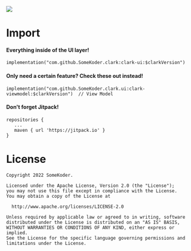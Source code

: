 [![](https://jitpack.io/v/SomeKoder/clark.svg)](https://jitpack.io/#SomeKoder/clark)

# Import

#### Everything inside of the UI layer!
    implementation("com.github.SomeKoder.clark:clark-ui:$clarkVersion")

#### Only need a certain feature? Check these out instead!
    implementation("com.github.SomeKoder.clark.ui:clark-viewmodel:$clarkVersion")  // View Model


#### Don't forget Jitpack!

    repositories {
       ...
       maven { url 'https://jitpack.io' }
    }

# License

    Copyright 2022 SomeKoder.

	Licensed under the Apache License, Version 2.0 (the "License");
    you may not use this file except in compliance with the License.
    You may obtain a copy of the License at

      http://www.apache.org/licenses/LICENSE-2.0

    Unless required by applicable law or agreed to in writing, software
    distributed under the License is distributed on an "AS IS" BASIS,
    WITHOUT WARRANTIES OR CONDITIONS OF ANY KIND, either express or implied.
    See the License for the specific language governing permissions and
    limitations under the License.